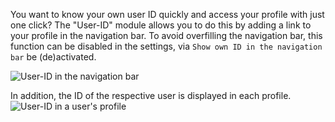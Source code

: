 You want to know your own user ID quickly and access your profile with just one click?
The "User-ID" module allows you to do this by adding a link to your profile in the navigation bar.
To avoid overfilling the navigation bar, this function can be disabled in the settings,
via `Show own ID in the navigation bar` be (de)activated.

![User-ID in the navigation bar](./navbar.png)

In addition, the ID of the respective user is displayed in each profile.
![User-ID in a user's profile](./profile.png)
